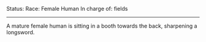 Status: 
Race: Female Human
In charge of: fields

---

A mature female human is sitting in a booth towards the back, sharpening a longsword.